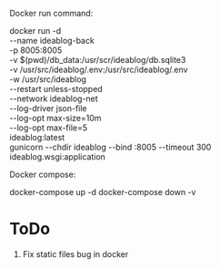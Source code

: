 Docker run command:

docker run -d \
  --name ideablog-back \
  -p 8005:8005 \
  -v $(pwd)/db_data:/usr/scr/ideablog/db.sqlite3 \
  -v /usr/src/ideablog/.env:/usr/src/ideablog/.env \
  -w /usr/src/ideablog \
  --restart unless-stopped \
  --network ideablog-net \
  --log-driver json-file \
  --log-opt max-size=10m \
  --log-opt max-file=5 \
  ideablog:latest \
  gunicorn --chdir ideablog --bind :8005 --timeout 300 ideablog.wsgi:application


Docker compose:

docker-compose up -d
docker-compose down -v


# ToDo
1. Fix static files bug in docker
